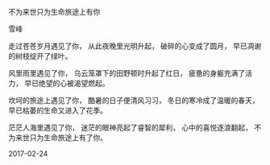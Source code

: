 不为来世只为生命旅途上有你

雪峰


走过苍苍岁月遇见了你，
从此夜晚里光明升起，
破碎的心变成了圆月，
早已凋谢的树枝绽开了绿叶。

风里雨里遇见了你，
乌云笼罩下的田野顿时升起了红日，
疲惫的身躯充满了活力，
早已绝望的心被渴望燃起。

坎坷的旅途上遇见了你，
酷暑的日子便清风习习，
冬日的寒冷成了温暖的春天，
早已枯萎的生命又进入了花季。

茫茫人海里遇见了你，
迷茫的眼神亮起了睿智的犀利，
心中的喜悦逐浪翻起，
不为来世只为生命旅途上有了你。

2017-02-24



